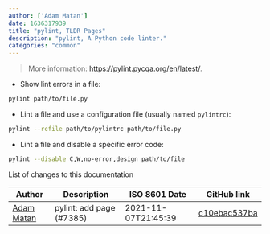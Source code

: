 ```yaml
---
author: ['Adam Matan']
date: 1636317939
title: "pylint, TLDR Pages"
description: "pylint, A Python code linter."
categories: "common"
---
```

> More information: <https://pylint.pycqa.org/en/latest/>.

- Show lint errors in a file:

```bash
pylint path/to/file.py
```

- Lint a file and use a configuration file (usually named `pylintrc`):

```bash
pylint --rcfile path/to/pylintrc path/to/file.py
```

- Lint a file and disable a specific error code:

```bash
pylint --disable C,W,no-error,design path/to/file
```
List of changes to this documentation


Author | Description | ISO 8601 Date | GitHub link
------|-----|-----|-----
[Adam Matan](mailto:adamatan@users.noreply.github.com) | pylint: add page (#7385) | 2021-11-07T21:45:39 | [c10ebac537ba](https://github.com/tldr-pages/tldr/commit/c10ebac537bab4b8249ef6e98d8d40c4c16c6b42)

